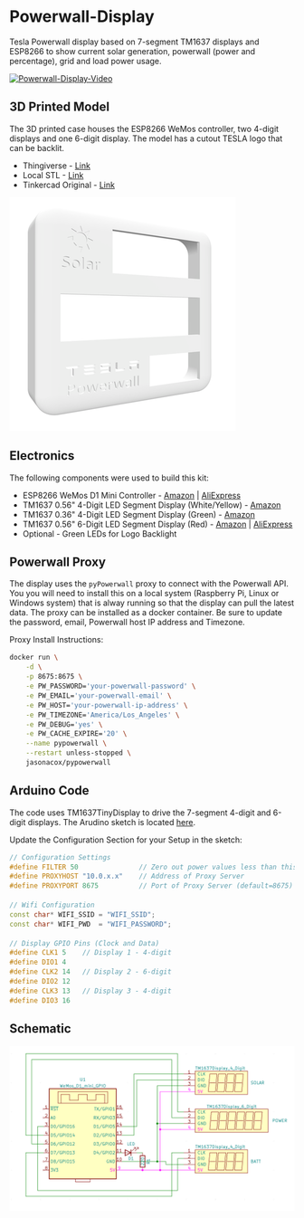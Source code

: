 # Powerwall-Display
Tesla Powerwall display based on 7-segment TM1637 displays and ESP8266 to show current solar generation, powerwall (power and percentage), grid and load power usage. 

[![Powerwall-Display-Video](https://img.youtube.com/vi/8YzZw6ldIqQ/0.jpg)](https://www.youtube.com/watch?v=8YzZw6ldIqQ "Play Video")

## 3D Printed Model
The 3D printed case houses the ESP8266 WeMos controller, two 4-digit displays and one 6-digit display.  The model has a cutout TESLA logo that can be backlit.

* Thingiverse - [Link](https://www.thingiverse.com/thing:5113169)
* Local STL - [Link](TeslaSolarDisplay.stl)
* Tinkercad Original - [Link](https://www.tinkercad.com/things/3FTXlFyVO4z-tesla-solar-display)

![Powerwall-Display-3D.png](Powerwall-Display-3D.png)

## Electronics
The following components were used to build this kit:
* ESP8266 WeMos D1 Mini Controller - [Amazon](https://www.amazon.com/dp/B081PX9YFV/ref=cm_sw_em_r_mt_dp_48GWNB0ZD5XM511K98T9) | [AliExpress](https://www.aliexpress.com/item/1005001636509632.html?spm=a2g0s.9042311.0.0.21a34c4dPgfOzp)
* TM1637 0.56" 4-Digit LED Segment Display (White/Yellow) - [Amazon](https://www.amazon.com/dp/B07MCGDST2/ref=cm_sw_em_r_mt_dp_YD20SFT79CEE5465E9R0?_encoding=UTF8&psc=1) 
* TM1637 0.36" 4-Digit LED Segment Display (Green) - [Amazon](https://www.amazon.com/dp/B01DKISMXK/ref=cm_sw_em_r_mt_dp_17NDHA13Q8GRYH0W5KTG?_encoding=UTF8&psc=1)
* TM1637 0.56" 6-Digit LED Segment Display (Red) - [Amazon](https://www.amazon.com/dp/B08G1RYYTQ/ref=cm_sw_em_r_mt_dp_FHDSB6FT03TFHVS02QKB) | [AliExpress](https://www.aliexpress.com/item/1005002060120661.html?spm=a2g0s.9042311.0.0.21a34c4dPgfOzp)
* Optional - Green LEDs for Logo Backlight

## Powerwall Proxy
The display uses the `pyPowerwall` proxy to connect with the Powerwall API. You you will need to install this on a local system (Raspberry Pi, Linux or Windows system) that is alway running so that the display can pull the latest data. The proxy can be installed as a docker container.  Be sure to update the password, email, Powerwall host IP address and Timezone.

Proxy Install Instructions:

```bash
docker run \
    -d \
    -p 8675:8675 \
    -e PW_PASSWORD='your-powerwall-password' \
    -e PW_EMAIL='your-powerwall-email' \
    -e PW_HOST='your-powerwall-ip-address' \
    -e PW_TIMEZONE='America/Los_Angeles' \
    -e PW_DEBUG='yes' \
    -e PW_CACHE_EXPIRE='20' \
    --name pypowerwall \
    --restart unless-stopped \
    jasonacox/pypowerwall
```

## Arduino Code
The code uses TM1637TinyDisplay to drive the 7-segment 4-digit and 6-digit displays.  The Arudino sketch is located [here](Powerwall-Display/Powerwall-Display.ino).

Update the Configuration Section for your Setup in the sketch:

```c++
// Configuration Settings           
#define FILTER 50               // Zero out power values less than this
#define PROXYHOST "10.0.x.x"    // Address of Proxy Server
#define PROXYPORT 8675          // Port of Proxy Server (default=8675)

// Wifi Configuration 
const char* WIFI_SSID = "WIFI_SSID";
const char* WIFI_PWD  = "WIFI_PASSWORD";

// Display GPIO Pins (Clock and Data)
#define CLK1 5    // Display 1 - 4-digit
#define DIO1 4
#define CLK2 14   // Display 2 - 6-digit
#define DIO2 12
#define CLK3 13   // Display 3 - 4-digit
#define DIO3 16
```

## Schematic

![schematic.png](schematic.png)